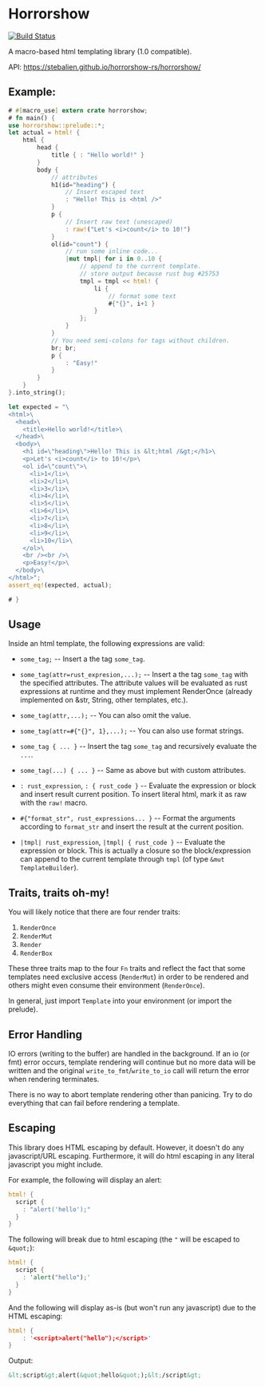 # Horrorshow

[![Build Status](https://travis-ci.org/Stebalien/horrorshow-rs.svg?branch=master)](https://travis-ci.org/Stebalien/horrorshow-rs)

A macro-based html templating library (1.0 compatible).

API: https://stebalien.github.io/horrorshow-rs/horrorshow/

## Example:

```rust
# #[macro_use] extern crate horrorshow;
# fn main() {
use horrorshow::prelude::*;
let actual = html! {
    html {
        head {
            title { : "Hello world!" }
        }
        body {
            // attributes
            h1(id="heading") {
                // Insert escaped text
                : "Hello! This is <html />"
            }
            p {
                // Insert raw text (unescaped)
                : raw!("Let's <i>count</i> to 10!")
            }
            ol(id="count") {
                // run some inline code...
                |mut tmpl| for i in 0..10 {
                    // append to the current template.
                    // store output because rust bug #25753
                    tmpl = tmpl << html! {
                        li {
                            // format some text
                            #{"{}", i+1 }
                        }
                    };
                }
            }
            // You need semi-colons for tags without children.
            br; br;
            p {
                : "Easy!"
            }
        }
    }
}.into_string();

let expected = "\
<html>\
  <head>\
    <title>Hello world!</title>\
  </head>\
  <body>\
    <h1 id=\"heading\">Hello! This is &lt;html /&gt;</h1>\
    <p>Let's <i>count</i> to 10!</p>\
    <ol id=\"count\">\
      <li>1</li>\
      <li>2</li>\
      <li>3</li>\
      <li>4</li>\
      <li>5</li>\
      <li>6</li>\
      <li>7</li>\
      <li>8</li>\
      <li>9</li>\
      <li>10</li>\
    </ol>\
    <br /><br />\
    <p>Easy!</p>\
  </body>\
</html>";
assert_eq!(expected, actual);

# }
```

## Usage

Inside an html template, the following expressions are valid:

* `some_tag;` -- Insert a the tag `some_tag`.

* `some_tag(attr=rust_expresion,...);` -- Insert a the tag `some_tag` with the specified
   attributes. The attribute values will be evaluated as rust expressions at runtime and they
   must implement RenderOnce (already implemented on &str, String, other templates, etc.).

* `some_tag(attr,...);` -- You can also omit the value.

* `some_tag(attr=#{"{}", 1},...);` -- You can also use format strings.

* `some_tag { ... }` -- Insert the tag `some_tag` and recursively evaluate the `...`.

* `some_tag(...) { ... }` -- Same as above but with custom attributes.

* `: rust_expression`, `: { rust_code }` -- Evaluate the expression or block and insert result
current position. To insert literal html, mark it as raw with the `raw!` macro.

* `#{"format_str", rust_expressions... }` -- Format the arguments according to `format_str` and
insert the result at the current position.

* `|tmpl| rust_expression`, `|tmpl| { rust_code }` -- Evaluate the expression or block. This is
actually a closure so the block/expression can append to the current template through `tmpl`
(of type `&mut TemplateBuilder`).

## Traits, traits oh-my!

You will likely notice that there are four render traits:

1. `RenderOnce`
2. `RenderMut`
3. `Render`
4. `RenderBox`

These three traits map to the four `Fn` traits and reflect the fact that some templates need
exclusive access (`RenderMut`) in order to be rendered and others might even consume their
environment (`RenderOnce`).

In general, just import `Template` into your environment (or import the prelude).

## Error Handling

IO errors (writing to the buffer) are handled in the background. If an io (or fmt) error
occurs, template rendering will continue but no more data will be written and the original
`write_to_fmt`/`write_to_io` call will return the error when rendering terminates.

There is no way to abort template rendering other than panicing. Try to do everything that can
fail before rendering a template.

## Escaping

This library does HTML escaping by default. However, it doesn't do any javascript/URL escaping.
Furthermore, it will do html escaping in any literal javascript you might include.

For example, the following will display an alert:

```rust
html! {
  script {
    : "alert('hello');"
  }
}
```

The following will break due to html escaping (the `"` will be escaped to `&quot;`):

```rust
html! {
  script {
    : 'alert("hello");'
  }
}
```

And the following will display as-is (but won't run any javascript) due to the HTML escaping:

```rust
html! {
    : '<script>alert("hello");</script>'
}
```

Output:

```html
&lt;script&gt;alert(&quot;hello&quot;);&lt;/script&gt;
```
